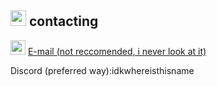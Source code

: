 <a href="https://idkwhereisthisname.github.io"><img src="https://idkwhereisthisname.github.io/assets/homebutton.gif" width="25" height="25"></a> contacting
--------------
<img src="https://idkwhereisthisname.github.io/assets/mailico.gif" width="24" height="23"></a> [E-mail (not reccomended, i never look at it)](mailto:hellothisisuport77967966868@gmail.com)

Discord (preferred way):idkwhereisthisname
